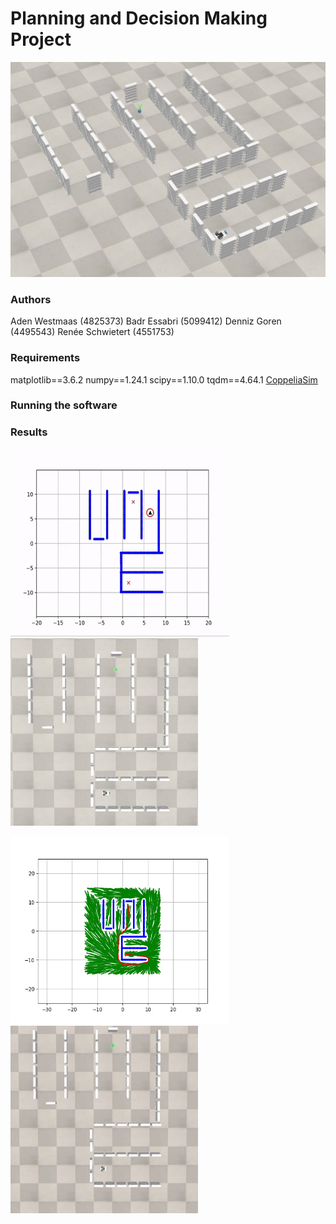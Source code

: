 # Planning and Decision Making Project

 ![Corner view](/Visualisations/scene/corner.png)

### Authors
Aden Westmaas (4825373)
Badr Essabri (5099412) 
Denniz Goren (4495543) 
Renée Schwietert (4551753)

### Requirements
matplotlib==3.6.2
numpy==1.24.1
scipy==1.10.0
tqdm==4.64.1
[CoppeliaSim](https://www.coppeliarobotics.com/downloads)

### Running the software

### Results

<p float="left">
  <img src="/Visualisations/4000/path.gif" height="300" width="350" />
  <img src="/Visualisations/scene/top.png" height="300" width="300"/> 
</p>

<p float="left">
  <img src="/Visualisations/4000/path_4000.png" height="300" width="350" />
  <img src="/Visualisations/4000/simulation.gif" height="300" width="300" /> 
</p>


